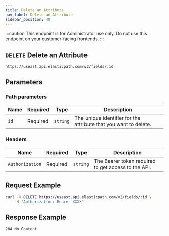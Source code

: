 ```yaml
---
title: Delete an Attribute
nav_label: Delete an Attribute
sidebar_position: 40
---
```


:::caution
This endpoint is for Administrator use only. Do not use this endpoint on your customer-facing frontends.
:::

## `DELETE` Delete an Attribute

```http
https://useast.api.elasticpath.com/v2/fields/:id
```

## Parameters

### Path parameters

| Name | Required | Type | Description |
| --- | --- | --- | --- |
| `id` | Required | `string` | The unique identifier for the attribute that you want to delete. |

### Headers

| Name | Required | Type | Description |
| --- | --- | --- | --- |
| `Authorization` | Required | `string` | The Bearer token required to get access to the API. |

## Request Example

```bash
curl -X DELETE https://useast.api.elasticpath.com/v2/fields/:id \
    -H "Authorization: Bearer XXXX"
```

## Response Example

`204 No Content`
